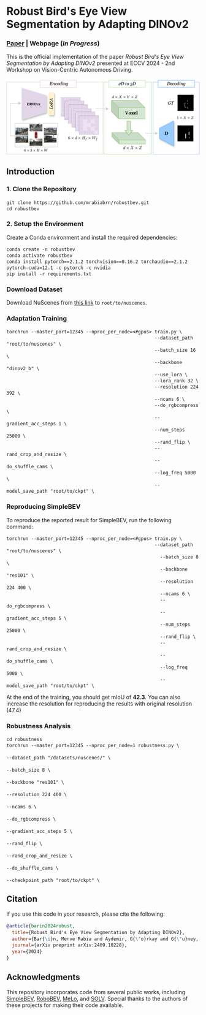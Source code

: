 # Robust Bird's Eye View Segmentation by Adapting DINOv2

### [Paper](https://www.arxiv.org/pdf/2409.10228) | Webpage (*In Progress*)

This is the official implementation of the paper *Robust Bird's Eye View Segmentation by Adapting DINOv2* presented at ECCV 2024 - 2nd Workshop on Vision-Centric Autonomous Driving.

![](figures/methodology.png)


## Introduction

### 1\. Clone the Repository
```
git clone https://github.com/mrabiabrn/robustbev.git
cd robustbev
```

### 2\. Setup the Environment
Create a Conda environment and install the required dependencies:
```
conda create -n robustbev
conda activate robustbev
conda install pytorch==2.1.2 torchvision==0.16.2 torchaudio==2.1.2  pytorch-cuda=12.1 -c pytorch -c nvidia
pip install -r requirements.txt
```

### Download Dataset

Download NuScenes from [this link](https://www.nuscenes.org/) to `root/to/nuscenes`.


### Adaptation Training
```
torchrun --master_port=12345 --nproc_per_node=<#gpus> train.py \
                                                      --dataset_path "root/to/nuscenes" \
                                                      --batch_size 16 \
                                                      --backbone "dinov2_b" \
                                                      --use_lora \
                                                      --lora_rank 32 \
                                                      --resolution 224 392 \
                                                      --ncams 6 \
                                                      --do_rgbcompress \
                                                      --gradient_acc_steps 1 \
                                                      --num_steps 25000 \
                                                      --rand_flip \
                                                      --rand_crop_and_resize \
                                                      --do_shuffle_cams \
                                                      --log_freq 5000 \
                                                      --model_save_path "root/to/ckpt" \
```


### Reproducing SimpleBEV
To reproduce the reported result for SimpleBEV, run the following command:
```
torchrun --master_port=12345 --nproc_per_node=<#gpus> train.py \
                                                      --dataset_path "root/to/nuscenes" \
                                                        --batch_size 8 \
                                                        --backbone "res101" \
                                                        --resolution 224 400 \
                                                        --ncams 6 \
                                                        --do_rgbcompress \
                                                        --gradient_acc_steps 5 \
                                                        --num_steps 25000 \
                                                        --rand_flip \
                                                        --rand_crop_and_resize \
                                                        --do_shuffle_cams \
                                                        --log_freq 5000 \
                                                        --model_save_path "root/to/ckpt" \

```
At the end of the training, you should get mIoU of **42.3**. You can also increase the resolution for reproducing the results with original resolution (47.4)


### Robustness Analysis

```
cd robustness
torchrun --master_port=12345 --nproc_per_node=1 robustness.py \
                                                                                     --dataset_path "/datasets/nuscenes/" \
                                                                                     --batch_size 8 \
                                                                                     --backbone "res101" \
                                                                                     --resolution 224 400 \
                                                                                     --ncams 6 \
                                                                                     --do_rgbcompress \
                                                                                     --gradient_acc_steps 5 \
                                                                                     --rand_flip \
                                                                                     --rand_crop_and_resize \
                                                                                     --do_shuffle_cams \
                                                                                     --checkpoint_path "root/to/ckpt" \

```
## Citation

If you use this code in your research, please cite the following:
```bibtex
@article{barin2024robust,
  title={Robust Bird's Eye View Segmentation by Adapting DINOv2},
  author={Bar{\i}n, Merve Rabia and Aydemir, G{\"o}rkay and G{\"u}ney, Fatma},
  journal={arXiv preprint arXiv:2409.10228},
  year={2024}
}
```

## Acknowledgments
This repository incorporates code from several public works, including [SimpleBEV](https://github.com/aharley/simple_bev), [RoboBEV](https://github.com/Daniel-xsy/RoboBEV), [MeLo](https://github.com/JamesQFreeman/LoRA-ViT), and [SOLV](https://github.com/gorkaydemir/SOLV). Special thanks to the authors of these projects for making their code available.